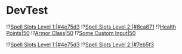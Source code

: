 # DevTest


!?[Spell Slots Level 1:|#4e75d3](track-cookie#discrete-counter#4)
!?[Spell Slots Level 2:|#8ca871](track-cookie#discrete-counter#10)
!?[Health Points|50](track-cookie#numeric-int-with-max#30)
!?[Armor Class|50](track-cookie#numeric-int#18)
!?[Some Custom Input|50](track-cookie#text)


!?[Spell Slots Level 1:|#4e75d3](track-cookie#discrete-counter#4)
!?[Spell Slots Level 2:|#7eb5f3](track-cookie#discrete-counter#3)

